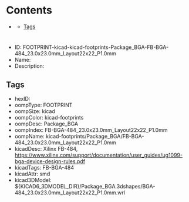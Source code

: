 



Contents
========

* [](#)
	* [Tags](#tags)

# 

- ID: FOOTPRINT-kicad-kicad-footprints-Package_BGA-FB-BGA-484_23.0x23.0mm_Layout22x22_P1.0mm
- Name: 
- Description: 

## Tags

- hexID: 
- oompType: FOOTPRINT
- oompSize: kicad
- oompColor: kicad-footprints
- oompDesc: Package_BGA
- oompIndex: FB-BGA-484_23.0x23.0mm_Layout22x22_P1.0mm
- oompName: kicad-footprints/Package_BGA/FB-BGA-484_23.0x23.0mm_Layout22x22_P1.0mm
- kicadDesc: Xilinx FB-484, https://www.xilinx.com/support/documentation/user_guides/ug1099-bga-device-design-rules.pdf
- kicadTags: FB-BGA-484
- kicadAttr: smd
- kicad3DModel: ${KICAD6_3DMODEL_DIR}/Package_BGA.3dshapes/BGA-484_23.0x23.0mm_Layout22x22_P1.0mm.wrl
